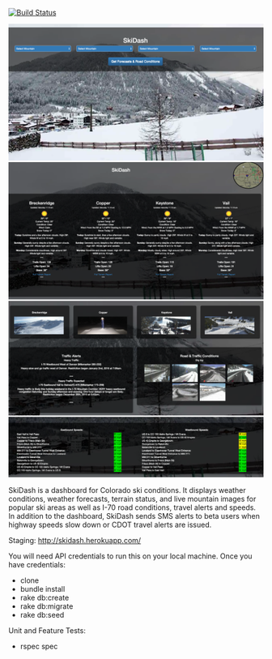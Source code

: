 [![Build Status](https://travis-ci.org/pwenig/skidash.svg?branch=master)](https://travis-ci.org/pwenig/skidash)

![SkiDash Home Page](https://github.com/pwenig/skidash/blob/master/public/screen_shot_1.png)
![SkiDash Results Page](https://github.com/pwenig/skidash/blob/master/public/screen_shot_2.png)
![SkiDash Results Page](https://github.com/pwenig/skidash/blob/master/public/screen_shot_3.png)
![SkiDash Results Page](https://github.com/pwenig/skidash/blob/master/public/screen_shot_4.png)

SkiDash is a dashboard for Colorado ski conditions. It displays weather conditions, weather forecasts, terrain status, and live mountain images for popular ski areas as well as I-70 road conditions, travel alerts and speeds. In addition to the dashboard, SkiDash sends SMS alerts to beta users when highway speeds slow down or CDOT travel alerts are issued.

Staging:
http://skidash.herokuapp.com/


You will need API credentials to run this on your local machine. Once you have credentials:

* clone
* bundle install
* rake db:create
* rake db:migrate
* rake db:seed

Unit and Feature Tests:
* rspec spec





